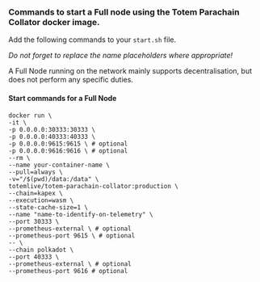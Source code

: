 ### Commands to start a Full node using the Totem Parachain Collator docker image.

Add the following commands to your `start.sh` file. 

_Do not forget to replace the name placeholders where appropriate!_

A Full Node running on the network mainly supports decentralisation, but does not perform any specific duties. 

#### Start commands for a Full Node

```shell
docker run \
-it \
-p 0.0.0.0:30333:30333 \
-p 0.0.0.0:40333:40333 \
-p 0.0.0.0:9615:9615 \ # optional
-p 0.0.0.0:9616:9616 \ # optional
--rm \
--name your-container-name \
--pull=always \
-v="/$(pwd)/data:/data" \
totemlive/totem-parachain-collator:production \
--chain=kapex \
--execution=wasm \
--state-cache-size=1 \
--name "name-to-identify-on-telemetry" \
--port 30333 \
--prometheus-external \ # optional
--prometheus-port 9615 \ # optional
-- \
--chain polkadot \
--port 40333 \
--prometheus-external \ # optional
--prometheus-port 9616 # optional
```